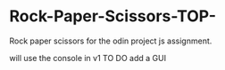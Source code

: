 # Rock-Paper-Scissors-TOP-
Rock paper scissors  for the odin project js assignment.

will use the console in v1
TO DO add a GUI
